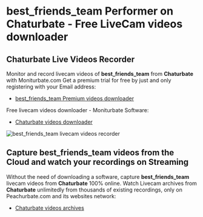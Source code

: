 # best_friends_team Performer on Chaturbate - Free LiveCam videos downloader

## Chaturbate Live Videos Recorder

Monitor and record livecam videos of **best_friends_team** from **Chaturbate** with Moniturbate.com
Get a premium trial for free by just and only registering with your Email address:
* [best_friends_team Premium videos downloader](https://moniturbate.com/request-demo-licence-key.html)

Free livecam videos downloader - Moniturbate Software:
* [Chaturbate videos downloader](https://moniturbate.com/moniturbate-download-software.html)

![best_friends_team livecam videos recorder](https://peachurnet.com/templates/moniturbate-software.png)


## Capture best_friends_team videos from the Cloud and watch your recordings on Streaming

Without the need of downloading a software, capture **best_friends_team** livecam videos from **Chaturbate** 100% online.
Watch Livecam archives from **Chaturbate** unlimitedly from thousands of existing recordings, only on Peachurbate.com and its websites network:
* [Chaturbate videos archives](https://peachurnet.com/)